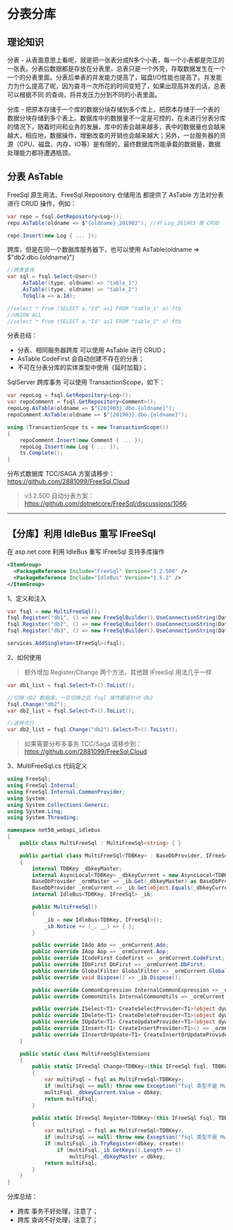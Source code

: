 # 分表分库
## 理论知识

分表 - 从表面意思上看呢，就是把一张表分成N多个小表，每一个小表都是完正的一张表。分表后数据都是存放在分表里，总表只是一个外壳，存取数据发生在一个一个的分表里面。分表后单表的并发能力提高了，磁盘I/O性能也提高了。并发能力为什么提高了呢，因为查寻一次所花的时间变短了，如果出现高并发的话，总表可以根据不同 的查询，将并发压力分到不同的小表里面。

分库 - 把原本存储于一个库的数据分块存储到多个库上，把原本存储于一个表的数据分块存储到多个表上。数据库中的数据量不一定是可控的，在未进行分表分库的情况下，随着时间和业务的发展，库中的表会越来越多，表中的数据量也会越来越大，相应地，数据操作，增删改查的开销也会越来越大；另外，一台服务器的资源（CPU、磁盘、内存、IO等）是有限的，最终数据库所能承载的数据量、数据处理能力都将遭遇瓶颈。

## 分表 AsTable

FreeSql 原生用法、FreeSql.Repository 仓储用法 都提供了 AsTable 方法对分表进行 CRUD 操作，例如：

```c#
var repo = fsql.GetRepository<Log>();
repo.AsTable(oldname => $"{oldname}_201903"); //对 Log_201903 表 CRUD

repo.Insert(new Log { ... });
```

跨库，但是在同一个数据库服务器下，也可以使用 AsTable(oldname => $"db2.dbo.{oldname}")

```csharp
//跨表查询
var sql = fsql.Select<User>()
    .AsTable((type, oldname) => "table_1")
    .AsTable((type, oldname) => "table_2")
    .ToSql(a => a.Id);

//select * from (SELECT a."Id" as1 FROM "table_1" a) ftb 
//UNION ALL
//select * from (SELECT a."Id" as1 FROM "table_2" a) ftb 
```

分表总结：

- 分表、相同服务器跨库 可以使用 AsTable 进行 CRUD；
- AsTable CodeFirst 会自动创建不存在的分表；
- 不可在分表分库的实体类型中使用《延时加载》；

SqlServer 跨库事务 可以使用 TransactionScope，如下：

```csharp
var repoLog = fsql.GetRepository<Log>();
var repoComment = fsql.GetRepository<Comment>();
repoLog.AsTable(oldname => $"{201903}.dbo.{oldname}");
repoComment.AsTable(oldname => $"{201903}.dbo.{oldname}");

using (TransactionScope ts = new TransactionScope())
{
    repoComment.Insert(new Comment { ... });
    repoLog.Insert(new Log { ... });
    ts.Complete();
}
```

分布式数据库 TCC/SAGA 方案请移步：https://github.com/2881099/FreeSql.Cloud

> v3.2.500 自动分表方案：https://github.com/dotnetcore/FreeSql/discussions/1066

---

## 【分库】利用 IdleBus 重写 IFreeSql

在 asp.net core 利用 IdleBus 重写 IFreeSql 支持多库操作

```xml
<ItemGroup>
  <PackageReference Include="FreeSql" Version="3.2.500" />
  <PackageReference Include="IdleBus" Version="1.5.2" />
</ItemGroup>
```

1、定义和注入

```c#
var fsql = new MultiFreeSql();
fsql.Register("db1", () => new FreeSqlBuilder().UseConnectionString(DataType.MySql, "str1").Build());
fsql.Register("db2", () => new FreeSqlBuilder().UseConnectionString(DataType.MySql, "str2").Build());
fsql.Register("db3", () => new FreeSqlBuilder().UseConnectionString(DataType.SqlServer, "str3").Build());

services.AddSingleton<IFreeSql>(fsql);
```

2、如何使用

> 额外增加 Register/Change 两个方法，其他跟 IFreeSql 用法几乎一样

```c#
var db1_list = fsql.Select<T>().ToList();

//切换 db2 数据库，一旦切换之后 fsql 操作都是针对 db2
fsql.Change("db2");
var db2_list = fsql.Select<T>().ToList();

//这样也行
var db2_list = fsql.Change("db2").Select<T>().ToList();
```

> 如果需要分布多事务 TCC/Saga 请移步到：https://github.com/2881099/FreeSql.Cloud

3、MultiFreeSql.cs 代码定义

```c#
using FreeSql;
using FreeSql.Internal;
using FreeSql.Internal.CommonProvider;
using System;
using System.Collections.Generic;
using System.Linq;
using System.Threading;

namespace net50_webapi_idlebus
{
    public class MultiFreeSql : MultiFreeSql<string> { }

    public partial class MultiFreeSql<TDBKey> : BaseDbProvider, IFreeSql
    {
        internal TDBKey _dbkeyMaster;
        internal AsyncLocal<TDBKey> _dbkeyCurrent = new AsyncLocal<TDBKey>();
        BaseDbProvider _ormMaster => _ib.Get(_dbkeyMaster) as BaseDbProvider;
        BaseDbProvider _ormCurrent => _ib.Get(object.Equals(_dbkeyCurrent.Value, default(TDBKey)) ? _dbkeyMaster : _dbkeyCurrent.Value) as BaseDbProvider;
        internal IdleBus<TDBKey, IFreeSql> _ib;

        public MultiFreeSql()
        {
            _ib = new IdleBus<TDBKey, IFreeSql>();
            _ib.Notice += (_, __) => { };
        }

        public override IAdo Ado => _ormCurrent.Ado;
        public override IAop Aop => _ormCurrent.Aop;
        public override ICodeFirst CodeFirst => _ormCurrent.CodeFirst;
        public override IDbFirst DbFirst => _ormCurrent.DbFirst;
        public override GlobalFilter GlobalFilter => _ormCurrent.GlobalFilter;
        public override void Dispose() => _ib.Dispose();

        public override CommonExpression InternalCommonExpression => _ormCurrent.InternalCommonExpression;
        public override CommonUtils InternalCommonUtils => _ormCurrent.InternalCommonUtils;

        public override ISelect<T1> CreateSelectProvider<T1>(object dywhere) => _ormCurrent.CreateSelectProvider<T1>(dywhere);
        public override IDelete<T1> CreateDeleteProvider<T1>(object dywhere) => _ormCurrent.CreateDeleteProvider<T1>(dywhere);
        public override IUpdate<T1> CreateUpdateProvider<T1>(object dywhere) => _ormCurrent.CreateUpdateProvider<T1>(dywhere);
        public override IInsert<T1> CreateInsertProvider<T1>() => _ormCurrent.CreateInsertProvider<T1>();
        public override IInsertOrUpdate<T1> CreateInsertOrUpdateProvider<T1>() => _ormCurrent.CreateInsertOrUpdateProvider<T1>();
    }

    public static class MultiFreeSqlExtensions
    {
        public static IFreeSql Change<TDBKey>(this IFreeSql fsql, TDBKey dbkey)
        {
            var multiFsql = fsql as MultiFreeSql<TDBKey>;
            if (multiFsql == null) throw new Exception("fsql 类型不是 MultiFreeSql<TDBKey>");
            multiFsql._dbkeyCurrent.Value = dbkey;
            return multiFsql;
        }

        public static IFreeSql Register<TDBKey>(this IFreeSql fsql, TDBKey dbkey, Func<IFreeSql> create)
        {
            var multiFsql = fsql as MultiFreeSql<TDBKey>;
            if (multiFsql == null) throw new Exception("fsql 类型不是 MultiFreeSql<TDBKey>");
            if (multiFsql._ib.TryRegister(dbkey, create))
                if (multiFsql._ib.GetKeys().Length == 1)
                    multiFsql._dbkeyMaster = dbkey;
            return multiFsql;
        }
    }
}
```

分库总结：

- 跨库 事务不好处理，注意了；
- 跨库 查询不好处理，注意了；